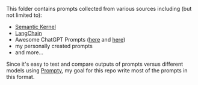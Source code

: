 This folder contains prompts collected from various sources including (but not limited to):
- [Semantic Kernel](https://github.com/microsoft/semantic-kernel)
- [LangChain](https://github.com/hwchase17/langchain)
- Awesome ChatGPT Prompts ([here](https://github.com/f/awesome-chatgpt-prompts) and [here](https://www.awesomegptprompts.com/))
- my personally created prompts
- and more...

Since it's easy to test and compare outputs of prompts versus different models using [Prompty](https://prompty.ai), my goal for this repo write most of the prompts in this format.